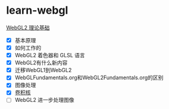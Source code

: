 # learn-webgl

[WebGL2 理论基础](https://webgl2fundamentals.org/webgl/lessons/zh_cn/)

- [x] 基本原理
- [x] 如何工作的
- [x] WebGL2 着色器和 GLSL 语言
- [x] WebGL2有什么新内容
- [x] 迁移WebGL1到WebGL2
- [x] WebGLFundamentals.org和WebGL2Fundamentals.org的区别
- [x] 图像处理
- [x] [卷积核](https://docs.gimp.org/2.6/en/plug-in-convmatrix.html)
- [ ] WebGL2 进一步处理图像
